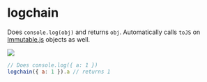 # logchain

Does `console.log(obj)` and returns `obj`. Automatically calls `toJS` on [Immutable.js](https://facebook.github.io/immutable-js/) objects as well.

![](https://img.shields.io/npm/v/logchain.svg)

```js
// Does console.log({ a: 1 })
logchain({ a: 1 }).a // returns 1
```
